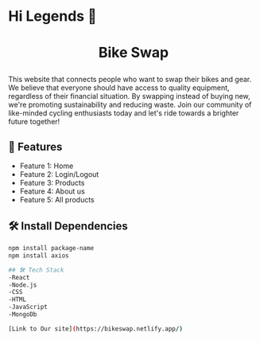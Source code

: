 # Hi Legends 👋

# <p align="center">Bike Swap</p>

This website that connects people who want to swap their bikes and gear. We believe that everyone should have access to quality equipment, regardless of their financial situation. By swapping instead of buying new, we're promoting sustainability and reducing waste. Join our community of like-minded cycling enthusiasts today and let's ride towards a brighter future together!

## 🧐 Features

- Feature 1: Home
- Feature 2: Login/Logout
- Feature 3: Products
- Feature 4: About us
- Feature 5: All products

## 🛠️ Install Dependencies

```bash
npm install package-name
npm install axios

## 🛠️ Tech Stack
-React
-Node.js
-CSS
-HTML
-JavaScript
-MongoDb

[Link to Our site](https://bikeswap.netlify.app/)

```
